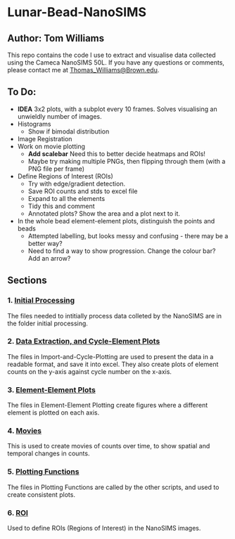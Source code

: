 # Lunar-Bead-NanoSIMS

## Author: Tom Williams

This repo contains the code I use to extract and visualise data collected using the Cameca NanoSIMS 50L. If you have any questions or comments, please contact me at [Thomas_Williams@Brown.edu](mailto:Thomas_Williams@Brown.edu).

## To Do:

* __IDEA__ 3x2 plots, with a subplot every 10 frames. Solves visualising an unwieldly number of images.
* Histograms
  * Show if bimodal distribution
* Image Registration
* Work on movie plotting
  * __Add scalebar__ Need this to better decide heatmaps and ROIs!
  * Maybe try making multiple PNGs, then flipping through them (with a PNG file per frame)
* Define Regions of Interest (ROIs)
  * Try with edge/gradient detection.
  * Save ROI counts and stds to excel file
  * Expand to all the elements
  * Tidy this and comment
  * Annotated plots? Show the area and a plot next to it.
* In the whole bead element-element plots, distinguish the points and beads
  * Attempted labelling, but looks messy and confusing - there may be a better way?
  * Need to find a way to show progression. Change the colour bar? Add an arrow?


## Sections

### 1. [Initial Processing](https://github.com/TomWilliamsBrown/Lunar-Bead-NanoSIMS/tree/main/Initial_Processing)

The files needed to intitially process data colleted by the NanoSIMS are in the folder initial processing.

### 2. [Data Extraction, and Cycle-Element Plots](https://github.com/TomWilliamsBrown/Lunar-Bead-NanoSIMS/tree/main/Import-and-Cyle-Plotting)

The files in Import-and-Cycle-Plotting are used to present the data in a readable format, and save it into excel. They also create plots of element counts on the y-axis against cycle number on the x-axis.

### 3. [Element-Element Plots](https://github.com/TomWilliamsBrown/Lunar-Bead-NanoSIMS/tree/main/Element-Element%20Plotting)

The files in Element-Element Plotting create figures where a different element is plotted on each axis.

### 4. [Movies](https://github.com/TomWilliamsBrown/Lunar-Bead-NanoSIMS/tree/main/Count_Movies)

This is used to create movies of counts over time, to show spatial and temporal changes in counts.

### 5. [Plotting Functions](https://github.com/TomWilliamsBrown/Lunar-Bead-NanoSIMS/tree/main/Plotting_Functions)

The files in Plotting Functions are called by the other scripts, and used to create consistent plots.

### 6. [ROI](https://github.com/TomWilliamsBrown/Lunar-Bead-NanoSIMS/tree/main/ROI) 

Used to define ROIs (Regions of Interest) in the NanoSIMS images.


